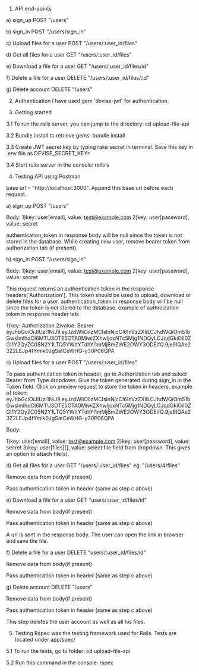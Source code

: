 1. API end-points

a) sign_up
POST "/users"

b) sign_in
POST "/users/sign_in"

c) Upload files for a user
POST "/users/:user_id/files"

d) Get all files for a user
GET "/users/:user_id/files"

e) Download a file for a user
GET "/users/:user_id/files/id"

f) Delete a file for a user
DELETE "/users/:user_id/files/:id"

g) Delete account
DELETE "/users"

2. Authentication
I have used gem 'devise-jwt' for authentication.

3. Getting started

3.1 To run the rails server, you can jump to the directory:
    cd upload-file-api

3.2 Bundle install to retrieve gems:
    bundle install

3.3 Create JWT secret key by typing rake secret in terminal. Save this key in .env file as
    DEVISE_SECRET_KEY=

3.4 Start rails server in the console:
    rails s

4. Testing API using Postman

base url = "http://localhost:3000". Append this base url before each request.

a) sign_up
POST "/users"

Body:
1)key: user[email], value: test@example.com
2)key: user[password], value: secret

authentication_token in response body will be null since the token is not stored in the database.
While creating new user, remove bearer token from authorization tab (if present).

b) sign_in
POST "/users/sign_in"

Body:
1)key: user[email], value: test@example.com
2)key: user[password], value: secret

This request returns an authentication token in the response headers['Authorization']. This token should be used to upload, download or delete files for a user.
authentication_token in response body will be null since the token is not stored to the database.
example of authroization token in response header tab:

1)key: Authorization
2)value: Bearer eyJhbGciOiJIUzI1NiJ9.eyJzdWIiOiIzMCIsInNjcCI6InVzZXIiLCJhdWQiOm51bGwsImlhdCI6MTU3OTE5OTA0MiwiZXhwIjoxNTc5Mjg1NDQyLCJqdGkiOiI0ZGI1Y2QyZC05N2Y1LTQ5YWItYTdhYi1mMjBmZWE2OWY3ODEifQ.9je9IQAe23Z2LEJp4fYmlk0JgSatCeWHG-y30P06QPA


c) Upload files for a user
POST "/users/:user_id/files"

To pass authentication token in header, go to Authorization tab and select Bearer from Type dropdown. Give the token generated during sign_in in the Token field. Click on preview request to store the token in headers.
example of token: eyJhbGciOiJIUzI1NiJ9.eyJzdWIiOiIzMCIsInNjcCI6InVzZXIiLCJhdWQiOm51bGwsImlhdCI6MTU3OTE5OTA0MiwiZXhwIjoxNTc5Mjg1NDQyLCJqdGkiOiI0ZGI1Y2QyZC05N2Y1LTQ5YWItYTdhYi1mMjBmZWE2OWY3ODEifQ.9je9IQAe23Z2LEJp4fYmlk0JgSatCeWHG-y30P06QPA

Body:

1)key: user[email], value: test@example.com
2)key: user[password], value: secret
3)key: user[files][], value: select file field from dropdown. This gives an option to attach file(s).


d) Get all files for a user
GET "/users/:user_id/files"
eg: "/users/4/files"

Remove data from body(if present)

Pass authentication token in header (same as step c above)


e) Download a file for a user
GET "users/:user_id/files/id"

Remove data from body(if present)

Pass authentication token in header (same as step c above)

A url is sent in the response body. The user can open the link in browser and save the file.


f) Delete a file for a user
DELETE "users/:user_id/files/id"

Remove data from body(if present)

Pass authentication token in header (same as step c above)

g) Delete account
DELETE "/users"

Remove data from body(if present)

Pass authentication token in header (same as step c above)

This step deletes the user account as well as all his files.


5. Testing
Rspec was the testing framework used for Rails. Tests are located under app/spec/

5.1 To run the tests, go to folder:
cd upload-file-api

5.2 Run this command in the console:
rspec









